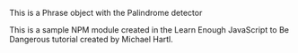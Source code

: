 This is a Phrase object with the Palindrome detector

This is a sample NPM module created in the Learn Enough JavaScript to Be Dangerous tutorial created by Michael Hartl.
